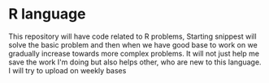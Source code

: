 # R language 
This repository will have code related to R problems, Starting snippest will solve the basic problem and then when we have good base to work on we gradually increase towards more complex problems. It will not just help me save the work I'm doing but also helps other, who are new to this language. I will try to upload on weekly bases
